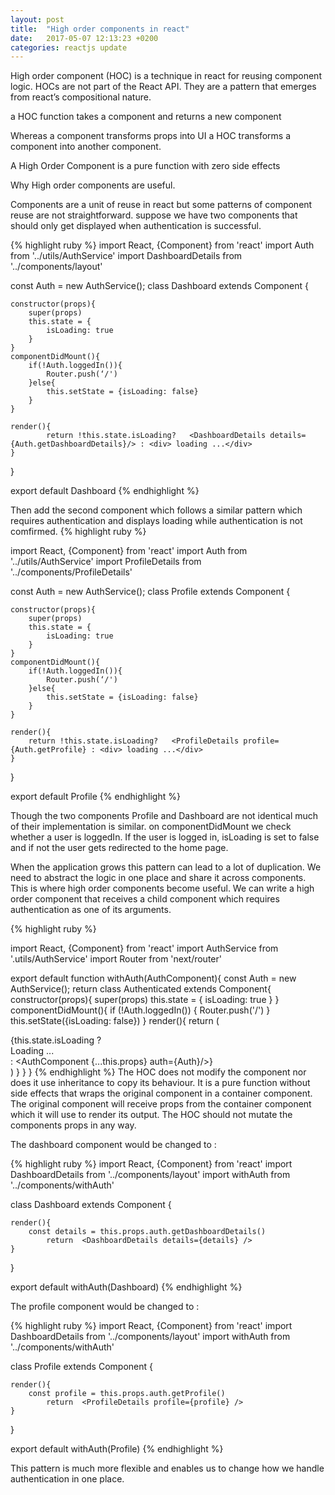 ```yaml
---
layout: post
title:  "High order components in react"
date:   2017-05-07 12:13:23 +0200
categories: reactjs update
---
```

High order component (HOC) is a technique in react for reusing component logic.
HOCs are not part of the React API.
They are a pattern that emerges from react’s compositional nature.

a HOC function takes a component and returns a new component


Whereas a component transforms props into UI a HOC transforms a component into another component.

A High Order Component is a pure function with zero side effects

Why High order components are useful.

Components are a unit of reuse in react  but some patterns of component reuse are not straightforward.
suppose we have two components that should only get displayed when authentication is successful.

{% highlight ruby %}
import React, {Component} from 'react'
import Auth from '../utils/AuthService'
import DashboardDetails from '../components/layout'

const Auth = new AuthService();
class Dashboard extends Component {

	constructor(props){
		super(props)
		this.state = {
			isLoading: true
		}
	}
	componentDidMount(){
		if(!Auth.loggedIn()){
			Router.push(‘/')
		}else{
			this.setState = {isLoading: false}
		}
	}

	render(){
			return !this.state.isLoading?   <DashboardDetails details={Auth.getDashboardDetails}/> : <div> loading ...</div>
	}
}

export default Dashboard
{% endhighlight %}

Then add the second component which follows a similar pattern which requires authentication and displays loading while authentication is not comfirmed.
{% highlight ruby %}

import React, {Component} from 'react'
import Auth from '../utils/AuthService'
import ProfileDetails from '../components/ProfileDetails'

const Auth = new AuthService();
class Profile extends Component {

	constructor(props){
		super(props)
		this.state = {
			isLoading: true
		}
	}
	componentDidMount(){
		if(!Auth.loggedIn()){
			Router.push(‘/')
		}else{
			this.setState = {isLoading: false}
		}
	}

	render(){
		return !this.state.isLoading?   <ProfileDetails profile={Auth.getProfile} : <div> loading ...</div>
	}
}

export default Profile
{% endhighlight %}

Though the two components Profile and Dashboard  are not identical much of their implementation is similar.
on componentDidMount we check whether a user is loggedIn. If the user is logged in,  isLoading is set to false and if not the user gets redirected to the home page.

When the application grows this pattern can lead to a lot of duplication. We need to abstract the logic in one place and share it across components.
This is where high order components become useful. We can write a high order component that receives a child component which requires authentication as one of its arguments.

{% highlight ruby %}

import React, {Component} from 'react'
import AuthService from '.utils/AuthService'
import Router from 'next/router'

export default function withAuth(AuthComponent){
	const Auth = new AuthService();
    return class Authenticated extends Component{
        constructor(props){
            super(props)
            this.state = {
                isLoading: true
            }
        }
        componentDidMount(){
            if (!Auth.loggedIn()) {
                Router.push('/')
            }
            this.setState({isLoading: false})
        }
        render(){
            return (
                <div>
                    {this.state.isLoading ? <div>Loading ...</div>: <AuthComponent {...this.props} auth={Auth}/>}
                </div>
            )
        }
    }
}
{% endhighlight %}
The HOC does not modify the component nor does it use inheritance to copy its behaviour. It is a pure function without side effects that wraps the original component in a container component. The original component will receive props from the container component which it will use to render its output.
The HOC should not mutate the components props in any way.

The dashboard component would be changed to :

{% highlight ruby %}
import React, {Component} from 'react'
import DashboardDetails from '../components/layout'
import withAuth from '../components/withAuth'

class Dashboard extends Component {


	render(){
		const details = this.props.auth.getDashboardDetails()
			return  <DashboardDetails details={details} /> 
	}
}

export default withAuth(Dashboard)
{% endhighlight %}

The profile component would be changed to :

{% highlight ruby %}
import React, {Component} from 'react'
import DashboardDetails from '../components/layout'
import withAuth from '../components/withAuth'

class Profile extends Component {


	render(){
		const profile = this.props.auth.getProfile()
			return  <ProfileDetails profile={profile} /> 
	}
}

export default withAuth(Profile)
{% endhighlight %}

This pattern is much more flexible and enables us to change how we handle authentication in one place.
